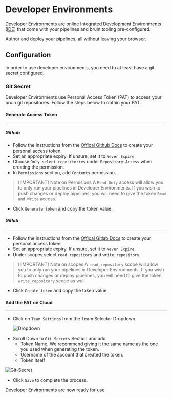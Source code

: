 # Developer Environments

Developer Environments are online Integrated Development Environments ([IDE](https://en.wikipedia.org/wiki/Integrated_development_environment)) that come with your pipelines and bruin tooling pre-configured.

Author and deploy your pipelines, all without leaving your browser.

## Configuration

In order to use developer environments, you need to at least have a git secret configured.

### Git Secret 

Developer Environments use Personal Access Token (PAT) to access your bruin git repositories. Follow the steps below to obtain your PAT.

#### Generate Access Token
---

##### Github
- Follow the instructions from the [Offical Github Docs](https://docs.github.com/en/authentication/keeping-your-account-and-data-secure/managing-your-personal-access-tokens#creating-a-fine-grained-personal-access-token) to create your personal access token.
- Set an appropriate expiry. If unsure, set it to `Never Expire`.
- Choose `Only select repositories` under `Repository Access` when creating the permission.
- In `Permissions` section, add `Contents` permission. 
> [!IMPORTANT] Note on Permisions
> A `Read Only` access will allow you to only run your pipelines in Developer Environments. If you wish to push changes 
> or deploy pipelines, you will need to give the token `Read and Write` access.
- Click `Generate token` and copy the token value.

##### Gitlab
---
- Follow the instructions from the [Offical Gitlab Docs](https://docs.gitlab.com/user/profile/personal_access_tokens/#create-a-personal-access-token) to create your personal access token.
- Set an appropriate expiry. If unsure, set it to `Never Expire`.
- Under scopes select `read_repository` and `write_repository`.
> [!IMPORTANT] Note on scopes
> A `read_repository` scope will allow you to only run your pipelines in Developer Environments. If you wish to push changes 
> or deploy pipelines, you will need to give the token `write_repository` scope as well.
- Click `Create token` and copy the token value.

#### Add the PAT on Cloud
---
- Click on `Team Settings` from the Team Selector Dropdown. <p>![Dropdown](/public/dev-env/dropdown-team-settings.png)</p>
- Scroll Down to `Git Secrets` Section and add
    - Token Name. We recommend giving it the same name as the one you used when generating the token.
    - Username of the account that created the token.
    - Token itself
<p>

![Git-Secret](/public/dev-env/git-secret.png)
</p>

- Click `Save` to complete the process.

Developer Environments are now ready for use.